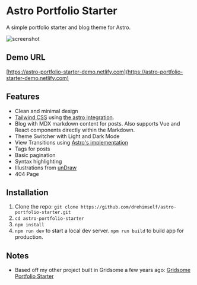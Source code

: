 # Astro Portfolio Starter

A simple portfolio starter and blog theme for Astro.

![screenshot](https://github.com/drehimself/astro-portfolio-starter/assets/4316355/f90c4cbb-b1cd-4abf-af48-672f99dda925)

## Demo URL

[https://astro-portfolio-starter-demo.netlify.com](https://astro-portfolio-starter-demo.netlify.com)

## Features

- Clean and minimal design
- [Tailwind CSS](https://tailwindcss.com) using [the astro integration](https://docs.astro.build/en/guides/integrations-guide/tailwind/).
- Blog with MDX markdown content for posts. Also supports Vue and React components directly within the Markdown.
- Theme Switcher with Light and Dark Mode
- View Transitions using [Astro's implementation](https://docs.astro.build/en/guides/view-transitions/)
- Tags for posts
- Basic pagination
- Syntax highlighting
- Illustrations from [unDraw](https://undraw.co)
- 404 Page

## Installation

1. Clone the repo: `git clone https://github.com/drehimself/astro-portfolio-starter.git`
1. `cd astro-portfolio-starter`
1. `npm install`
1. `npm run dev` to start a local dev server. `npm run build` to build app for production.

## Notes

- Based off my other project built in Gridsome a few years ago: [Gridsome Portfolio Starter](https://github.com/drehimself/gridsome-portfolio-starter)
